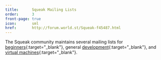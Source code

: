 ```yaml
---
title:      Squeak Mailing Lists
order:      3
front-page: true
icon:       sml
href:       http://forum.world.st/Squeak-f45487.html
---
```

The Squeak community maintains several mailing lists for 
[beginners]{:target="_blank"}, general [development]{:target="_blank"},
and [virtual machines]{:target="_blank"}.

[beginners]:        http://forum.world.st/Squeak-Beginners-f107673.html
[development]:      http://forum.world.st/Squeak-Dev-f45488.html
[virtual machines]: http://forum.world.st/Squeak-VM-f104410.html